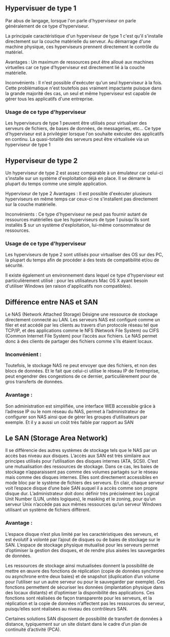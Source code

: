 ## Hypervisuer de type 1
Par abus de langage, lorsque l'on parle d'hyperviseur on parle généralement de ce type d'hyperviseur.

La principale caractéristique d'un hyperviseur de type 1 c'est qu'il s'installe directement sur la couche matérielle du serveur. Au démarrage d'une machine physique, 
ces hyperviseurs prennent directement le contrôle du matériel.

Avantages : Un maximum de ressources peut être alloué aux machines virtuelles car ce type d'hyperviseur est directement lié à la couche matérielle.

Inconvénients : Il n'est possible d'exécuter qu'un seul hyperviseur à la fois. Cette problématique n'est toutefois pas vraiment impactante puisque dans la 
grande majorité des cas, un seul et même hyperviseur est capable de gérer tous les applicatifs d'une entreprise.

### Usage de ce type d'hyperviseur

Les hyperviseurs de type 1 peuvent être utilisés pour virtualiser des serveurs de fichiers, de bases de données, de messageries, etc... Ce type d'hyperviseur est à privilégier lorsque l'on souhaite exécuter des applicatifs en continu. 
La quasi-totalité des serveurs peut être virtualisée via un hyperviseur de type 1


## Hyperviseur de type 2

Un hyperviseur de type 2 est assez comparable à un émulateur car celui-ci s'installe sur un système d'exploitation déjà en place. 
Il se démarre la plupart du temps comme une simple application.

Hyperviseur de type 2
Avantages : Il est possible d'exécuter plusieurs hyperviseurs en même temps car ceux-ci ne s'installent pas directement sur la couche matérielle.

Inconvénients : Ce type d'hyperviseur ne peut pas fournir autant de ressources matérielles que les hyperviseurs de type 1 puisqu'ils sont installés $
sur un système d'exploitation, lui-même consommateur de ressources.

### Usage de ce type d'hyperviseur

Les hyperviseurs de type 2 sont utilisés pour virtualiser des OS sur des PC, la plupart du temps afin de procéder à des tests de compatibilité et/ou de sécurité.

Il existe également un environnement dans lequel ce type d'hyperviseur est particulièrement utilisé : 
pour les utilisateurs Mac OS X ayant besoin d'utiliser Windows (en raison d'applicatifs non compatibles).

## Différence entre NAS et SAN
Le NAS (Network Attached Storage)
Désigne une ressource de stockage directement connecté au LAN. Les serveurs NAS est configuré comme un filer et est accédé par les clients au travers d’un protocole réseau tel que TCP/IP, et des applications comme le NFS (Network File System) ou CIFS (Common Internet File System) pour l’accès aux fichiers. Le NAS permet donc à des clients de partager des fichiers comme s’ils étaient locaux.

### Inconvénient :
Toutefois, le stockage NAS ne peut envoyer que des fichiers, et non des blocs de données. Et le fait que celui-ci utilise le réseau IP de l’entreprise, peut engendrer des congestions de ce dernier, particulièrement pour de gros transferts de données.

### Avantage :
Son administration est simplifiée, une interface WEB accessible grâce à l’adresse IP ou le nom réseau du NAS, permet à l’administrateur de configurer 
son NAS ainsi que de gérer les groupes d’utilisateurs par exemple. Et il y a aussi un coût très faible par rapport au SAN



## Le SAN (Storage Area Network)
Il se différencie des autres systèmes de stockage tels que le NAS par un accès bas niveau aux disques. L’accès aux SAN est très similaire aux principes utilisés pour l’utilisation des disques internes (ATA, SCSI). C’est une mutualisation des ressources de stockage. Dans ce cas, les baies de stockage n’apparaissent pas comme des volumes partagés sur le réseau mais comme des disques internes. Elles sont directement accessibles en mode bloc par le système de fichiers des serveurs. En clair, chaque serveur voit l’espace disque d’une baie SAN auquel il a accès comme son propre disque dur. L’administrateur doit donc définir très précisément les Logical Unit Number (LUN, unités logiques), le masking et le zoning, pour qu’un serveur Unix n’accède pas aux mêmes ressources qu’un serveur Windows utilisant un système de fichiers différent.

### Avantage :
L’espace disque n’est plus limité par les caractéristiques des serveurs, et est évolutif à volonté par l’ajout de disques ou de baies de stockage sur le SAN. L’espace de stockage physique mutualisé pour les serveurs permet d’optimiser la gestion des disques, et de rendre plus aisées les sauvegardes de données.

Les ressources de stockage ainsi mutualisées donnent la possibilité de mettre en œuvre des fonctions de réplication (copie de données synchrone ou asynchrone entre deux baies) et de snapshot (duplication d’un volume pour l’utiliser sur un autre serveur ou pour le sauvegarder par exemple). Ces fonctions permettent de sécuriser les données (implantation physique dans des locaux distants) et d’optimiser la disponibilité des applications. Ces fonctions sont réalisées de façon transparente pour les serveurs, et la réplication et la copie de données n’affectent pas les ressources du serveur, puisqu’elles sont réalisées au niveau des contrôleurs SAN.

Certaines solutions SAN disposent de possibilité de transfert de données à distance, typiquement sur un site distant dans le cadre d’un plan de continuité d’activité (PCA).

